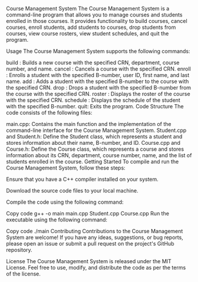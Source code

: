 Course Management System
The Course Management System is a command-line program that allows you to manage courses and students enrolled in those courses. It provides functionality to build courses, cancel courses, enroll students, add students to courses, drop students from courses, view course rosters, view student schedules, and quit the program.

Usage
The Course Management System supports the following commands:

build <crn> <department> <number> <name>: Builds a new course with the specified CRN, department, course number, and name.
cancel <crn>: Cancels a course with the specified CRN.
enroll <bnumber> <userid> <first> <last>: Enrolls a student with the specified B-number, user ID, first name, and last name.
add <bnumber> <crn>: Adds a student with the specified B-number to the course with the specified CRN.
drop <bnumber> <crn>: Drops a student with the specified B-number from the course with the specified CRN.
roster <crn>: Displays the roster of the course with the specified CRN.
schedule <bnumber>: Displays the schedule of the student with the specified B-number.
quit: Exits the program.
Code Structure
The code consists of the following files:

main.cpp: Contains the main function and the implementation of the command-line interface for the Course Management System.
Student.cpp and Student.h: Define the Student class, which represents a student and stores information about their name, B-number, and ID.
Course.cpp and Course.h: Define the Course class, which represents a course and stores information about its CRN, department, course number, name, and the list of students enrolled in the course.
Getting Started
To compile and run the Course Management System, follow these steps:

Ensure that you have a C++ compiler installed on your system.

Download the source code files to your local machine.

Compile the code using the following command:

Copy code
g++ -o main main.cpp Student.cpp Course.cpp
Run the executable using the following command:

Copy code
./main
Contributing
Contributions to the Course Management System are welcome! If you have any ideas, suggestions, or bug reports, please open an issue or submit a pull request on the project's GitHub repository.

License
The Course Management System is released under the MIT License. Feel free to use, modify, and distribute the code as per the terms of the license.
